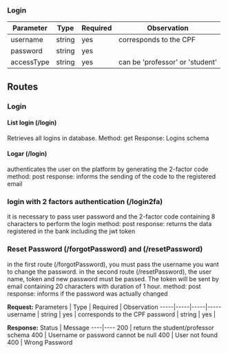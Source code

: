 ### Login

Parameter | Type | Required | Observation
-----|------|-----|-----
username | string | yes | corresponds to the CPF
password | string | yes
accessType | string | yes | can be 'professor' or 'student'

## Routes

### Login

#### List login (/login)

Retrieves all logins in database.
Method: get
Response: Logins schema

#### Logar (/login)

authenticates the user on the platform by generating the 2-factor code
method: post
response: informs the sending of the code to the registered email

### login with 2 factors authentication (/login2fa) 

it is necessary to pass user password and the 2-factor code containing 8 characters to perform the login
method: post
response: returns the data registered in the bank including the jwt token

### Reset Password (/forgotPassword) and (/resetPassword)
in the first route (/forgotPassword), you must pass the username you want to change the password. in the second route (/resetPassword), the user name, token and new password must be passed. The token will be sent by email containing 20 characters with duration of 1 hour.
method: post
response: informs if the password was actually changed

**Request:**
Parameters | Type | Required | Observation
-----|-----|-----|-----
username | string | yes | corresponds to the CPF
password | string | yes |

**Response:**
Status | Message
----|----
200 | return the student/professor schema
400 | Username or password cannot be null
400 | User not found
400 | Wrong Password